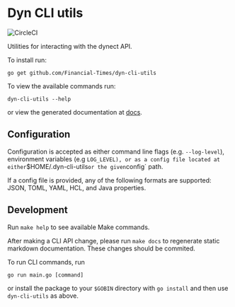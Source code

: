 # Dyn CLI utils

![CircleCI](https://img.shields.io/circleci/circleci/token/a3feb6b4515035e645d758ac4ddd676e1f5d2da3/project/github/Financial-Times/dyn-cli-utils/master.svg)

Utilities for interacting with the dynect API.

To install run:

```shell
go get github.com/Financial-Times/dyn-cli-utils
```

To view the available commands run:

```shell
dyn-cli-utils --help
```

or view the generated documentation at [docs](./docs/dyn-cli-utils.md).

## Configuration

Configuration is accepted as either command line flags (e.g. `--log-level`), environment variables (e.g `LOG_LEVEL), or as a config file located at either`$HOME/.dyn-cli-utils`or the given`config` path.

If a config file is provided, any of the following formats are supported: JSON, TOML, YAML, HCL, and Java properties.

## Development

Run `make help` to see available Make commands.

After making a CLI API change, please run `make docs` to regenerate static markdown documentation. These changes should be commited.

To run CLI commands, run

```shell
go run main.go [command]
```

or install the package to your `$GOBIN` directory with `go install` and then use `dyn-cli-utils` as above.
